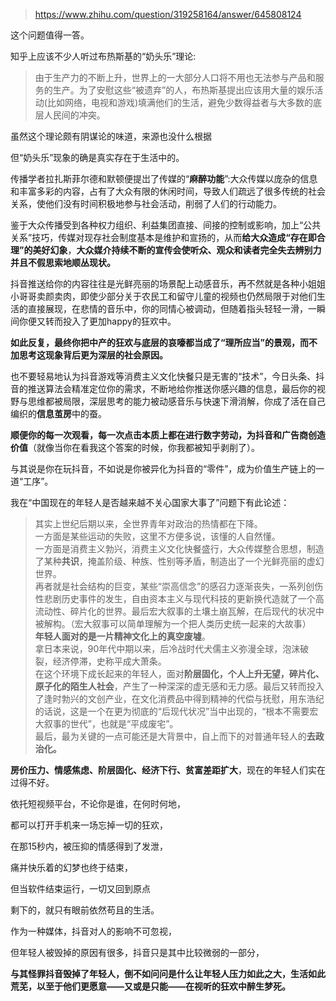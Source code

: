 > https://www.zhihu.com/question/319258164/answer/645808124





这个问题值得一答。

知乎上应该不少人听过布热斯基的“奶头乐”理论:


> 由于生产力的不断上升，世界上的一大部分人口将不用也无法参与产品和服务的生产。为了安慰这些“被遗弃”的人，布热斯基提出应该用大量的娱乐活动(比如网络，电视和游戏)填满他们的生活，避免少数得益者与大多数的底层人民间的冲突。

虽然这个理论颇有阴谋论的味道，来源也没什么根据

但“奶头乐”现象的确是真实存在于生活中的。

传播学者拉扎斯菲尔德和默顿便提岀了传媒的“**麻醉功能**”:大众传媒以庞杂的信息和丰富多彩的内容，占有了大众有限的休闲时间，导致人们疏远了很多传统的社会关系，使他们没有时间积极地参与社会活动，削弱了人们的行动能力。

鉴于大众传播受到各种权力组织、利益集团直接、间接的控制或影响，加上“公共关系”技巧，传媒对现存社会制度基本是维护和宣扬的，从而**给大众造成“存在即合理”的美好幻象**，**大众媒介持续不断的宣传会使听众、观众和读者完全失去辨别力并且不假思索地顺丛现状。**

抖音推送给你的内容往往是光鲜亮丽的场景配上动感音乐，再不然就是各种小姐姐小哥哥卖颜卖肉，即使少部分关于农民工和留守儿童的视频也仍然局限于对他们生活的直接展现，在悲情的音乐中，你的同情心被调动，但随着指头轻轻一滑，一瞬间你便又转而投入了更加happy的狂欢中。

**如此反复，最终你把中产的狂欢与底层的哀嚎都当成了“理所应当”的景观，而不加思考这现象背后更为深层的社会原因。**

也不要轻易地认为抖音游戏等消费主义文化快餐只是无害的“技术”，今日头条、抖音的推送算法会精准定位你的需求，不断地给你推送你感兴趣的信息，最后你的视野与思维都被局限，深层思考的能力被动感音乐与快速下滑消解，你成了活在自己编织的**信息茧房**中的蚕。

**顺便你的每一次观看，每一次点击本质上都在进行数字劳动，为抖音和广告商创造价值**（就像当你在看我这个答案的时候，你我都被知乎剥削了）。

与其说是你在玩抖音，不如说是你被异化为抖音的“零件”，成为价值生产链上的一道“工序”。

  


我在“中国现在的年轻人是否越来越不关心国家大事了”问题下有此论述：


> 其实上世纪后期以来，全世界青年对政治的热情都在下降。  
> 一方面是某些运动的失败，这里不方便多说，该懂的人自然懂。  
> 一方面是消费主义勃兴，消费主义文化快餐盛行，大众传媒整合思想，制造了某种**共识**，掩盖阶级、种族、性别等矛盾，制造出了一个光鲜亮丽的虚幻世界。  
> 再者就是社会结构的巨变，某些“崇高信念”的感召力逐渐丧失，一系列创伤性悲剧历史事件的发生，自由资本主义与现代科技的更新换代造就了一个高流动性、碎片化的世界。最后宏大叙事的土壤土崩瓦解，在后现代的状况中被解构。（宏大叙事可以简单理解为一个把人类历史统一起来的大故事）  
> **年轻人面对的是一片精神文化上的真空废墟**。  
> 拿日本来说，90年代中期以来，后冷战时代犬儒主义弥漫全球，泡沫破裂，经济停滞，史称平成大萧条。  
> 在这个环境下成长起来的年轻人，面对**阶层固化，个人上升无望，碎片化、原子化的陌生人社会**，产生了一种深深的虚无感和无力感。最后又转而投入了逢时勃兴的文创产业，在文化消费品中得到精神的代偿与抚慰，用东浩纪的话说，这是一个在更为彻底的“后现代状况”当中出现的，“根本不需要宏大叙事的世代”，也就是“平成废宅”。  
> 最后，最为关键的一点可能还是大背景中，自上而下的对普通年轻人的**去政治化。**

  


**房价压力、情感焦虑、阶层固化、经济下行、贫富差距扩大**，现在的年轻人们实在过得不好。

  


依托短视频平台，不论你是谁，在何时何地，

都可以打开手机来一场忘掉一切的狂欢，

在那15秒内，被压抑的情感得到了发泄，

痛并快乐着的幻梦也终于结束，

但当软件结束运行，一切又回到原点

剩下的，就只有眼前依然苟且的生活。

  


作为一种媒体，抖音对人的影响不可忽视，

但年轻人被毁掉的原因有很多，抖音只是其中比较微弱的一部分，

**与其怪罪抖音毁掉了年轻人，倒不如问问是什么让年轻人压力如此之大，生活如此荒芜，以至于他们更愿意——又或是只能——在视听的狂欢中醉生梦死。**





